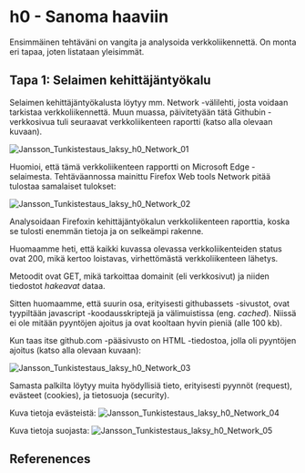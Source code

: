 # h0 - Sanoma haaviin

Ensimmäinen tehtäväni on vangita ja analysoida verkkoliikennettä. On monta eri tapaa, joten listataan yleisimmät.

## Tapa 1: Selaimen kehittäjäntyökalu

Selaimen kehittäjäntyökalusta löytyy mm. Network -välilehti, josta voidaan tarkistaa verkkoliikennettä. Muun muassa, päivitetyään tätä Githubin -verkkosivua tuli seuraavat verkkoliikenteen raportti (katso alla olevaan kuvaan).

![Jansson_Tunkistestaus_laksy_h0_Network_01](https://github.com/user-attachments/assets/9391fd27-0259-42f0-9903-3258a4782dcc)

Huomioi, että tämä verkkoliikenteen rapportti on Microsoft Edge -selaimesta. Tehtäväannossa mainittu Firefox Web tools Network pitää tulostaa samalaiset tulokset:

![Jansson_Tunkistestaus_laksy_h0_Network_02](https://github.com/user-attachments/assets/22567129-d1b0-4e0e-aee0-ee7988320e0a)

Analysoidaan Firefoxin kehittäjäntyökalun verkkoliikenteen raporttia, koska se tulosti enemmän tietoja ja on selkeämpi rakenne.

Huomaamme heti, että kaikki kuvassa olevassa verkkoliikenteiden status ovat 200, mikä kertoo loistavas, virhettömästä verkkoliikenteen lähetys.

Metoodit ovat GET, mikä tarkoittaa domainit (eli verkkosivut) ja niiden tiedostot *hakeavat* dataa.

Sitten huomaamme, että suurin osa, erityisesti githubassets -sivustot, ovat tyypiltään javascript -koodausskriptejä ja välimuistissa (eng. *cached*). Niissä ei ole mitään pyyntöjen ajoitus ja ovat kooltaan hyvin pieniä (alle 100 kb).


Kun taas itse github.com -pääsivusto on HTML -tiedostoa, jolla oli pyyntöjen ajoitus (katso alla olevaan kuvaan):

![Jansson_Tunkistestaus_laksy_h0_Network_03](https://github.com/user-attachments/assets/67aa16c5-85ab-475b-a299-a1ebec88964a)

Samasta palkilta löytyy muita hyödyllisiä tieto, erityisesti pyynnöt (request), evästeet (cookies), ja tietosuoja (security).

Kuva tietoja evästeistä:
![Jansson_Tunkistestaus_laksy_h0_Network_04](https://github.com/user-attachments/assets/078a7320-af21-4320-a5e8-85d63d9b8922)

Kuva tietoja suojasta:
![Jansson_Tunkistestaus_laksy_h0_Network_05](https://github.com/user-attachments/assets/8d39d489-5614-4bab-8f8d-2e71c9d1e8bb)


## Referenences


